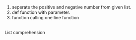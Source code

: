 1) seperate the positive and negative number from given list.
2) def function with parameter.
3) function calling
one line function
<br>
List comprehension
<br>
